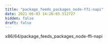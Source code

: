 ```yaml
---
title: "package_feeds_packages_node-ffi-napi"
date: 2021-06-03 14:26:03.512727
hidden: false
draft: false
---
```


x86/64/package_feeds_packages_node-ffi-napi

